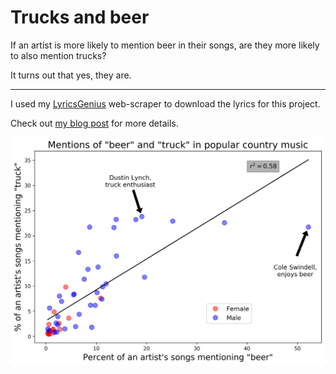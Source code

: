 # Trucks and beer
If an artist is more likely to mention beer in their songs, are they more likely to also mention trucks?

It turns out that yes, they are.

---
I used my [LyricsGenius](https://github.com/johnwmillr/LyricsGenius) web-scraper to download the lyrics for this project.

Check out [my blog post](http://www.johnwmillr.com/trucks-and-beer/) for more details.

![beer_and_trucks](./figures/FreqPlot_beer_and_truck.png)
